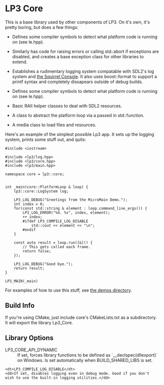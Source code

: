 # LP3 Core

This is a base library used by other components of LP3. On it's own, it's pretty boring, but does a few things:

* Defines some compiler symbols to detect what platform code is running on (see le.hpp).

* Similarly has code for raising errors or calling std::abort if exceptions are disabled, and creates a base exception class for other libraries to extend.

* Establishes a rudimentary logging system compatable with SDL2's log system and [the Squirrel Console](https://github.com/TimSimpson/SquirrelConsole). It also uses boost::format to support a printf syntax and completely dissapears outside of debug builds.

* Defines some compiler symbols to detect what platform code is running on (see le.hpp).

* Basic RAII helper classes to deal with SDL2 resources.

* A class to abstract the platform loop via a passed in std::function.

* A media class to load files and resources.

Here's an example of the simplest possible Lp3 app. It sets up the logging system, prints some stuff out, and quits:

    #include <iostream>

    #include <lp3/log.hpp>
    #include <lp3/core.hpp>
    #include <lp3/main.hpp>

    namespace core = lp3::core;


    int _main(core::PlatformLoop & loop) {
        lp3::core::LogSystem log;

        LP3_LOG_DEBUG("Greetings from the MicroMain Demo.");
        int index = 0;
        for(const std::string & element : loop.command_line_args()) {
            LP3_LOG_ERROR("%d. %s", index, element);
            ++ index;
            #ifdef LP3_COMPILE_LOG_DISABLE
                std::cout << element << "\n";
            #endif
        }

        const auto result = loop.run([&]() {
            // This gets called each frame.
            return false;
        });

        LP3_LOG_DEBUG("Good bye.");
        return result;
    }

    LP3_MAIN(_main)

For examples of how to use this stuff, see [the demos directory](demos).

## Build Info

If you're using CMake, just include core's CMakeLists.txt as a subdirectory. It will export the library Lp3_Core.

## Library Options

<dl>
    <dt>LP3_CORE_API_DYNAMIC</dt>
    <dd>If set, forces library functions to be defined as `__declspec(dllexport)` on Windows. Is set automatically when BUILD_SHARED_LIBS is set.</dd>


    <dt>LP3_COMPILE_LOG_DISABLE</dt>
    <dd>If set, disables logging even in debug mode. Good if you don't wish to use the built-in logging utilities.</dd>
</dl>

